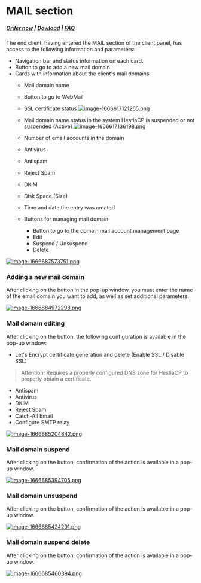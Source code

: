 # MAIL section

#####  [Order now](https://puqcloud.com/index.php?rp=/store/whmcs-module-hestiacp) | [Dowload](https://download.puqcloud.com/WHMCS/servers/PUQ_WHMCS-HestiaCP/) | [FAQ](https://faq.puqcloud.com/)

The end client, having entered the MAIL section of the client panel, has access to the following information and parameters:

- Navigation bar and status information on each card.
- Button to go to add a new mail domain
- Cards with information about the client's mail domains 
    - Mail domain name
    - Button to go to WebMail
    - SSL certificate status[ ![image-1666617121265.png](https://doc.puq.info/uploads/images/gallery/2022-10/scaled-1680-/image-1666617121265.png)](https://doc.puq.info/uploads/images/gallery/2022-10/image-1666617121265.png)
    - Mail domain name status in the system HestiaCP is suspended or not suspended (Active)[ ![image-1666617136198.png](https://doc.puq.info/uploads/images/gallery/2022-10/scaled-1680-/image-1666617136198.png)](https://doc.puq.info/uploads/images/gallery/2022-10/image-1666617136198.png)
    - Number of email accounts in the domain
    - Antivirus
    - Antispam
    - Reject Spam
    - DKIM
    - Disk Space (Size)
    - Time and date the entry was created
    - Buttons for managing mail domain  
        
        - Button to go to the domain mail account management page
        - Edit
        - Suspend / Unsuspend
        - Delete

[![image-1666687573751.png](https://doc.puq.info/uploads/images/gallery/2022-10/scaled-1680-/image-1666687573751.png)](https://doc.puq.info/uploads/images/gallery/2022-10/image-1666687573751.png)

### Adding a new mail domain

After clicking on the button in the pop-up window, you must enter the name of the email domain you want to add, as well as set additional parameters.

[![image-1666684972298.png](https://doc.puq.info/uploads/images/gallery/2022-10/scaled-1680-/image-1666684972298.png)](https://doc.puq.info/uploads/images/gallery/2022-10/image-1666684972298.png)

### Mail domain editing

After clicking on the button, the following configuration is available in the pop-up window:

- Let's Encrypt certificate generation and delete (Enable SSL / Disable SSL)  
>Attention! Requires a properly configured DNS zone for HestiaCP to properly obtain a certificate.
- Antispam
- Antivirus
- DKIM
- Reject Spam
- Catch-All Email
- Configure SMTP relay

[![image-1666685204842.png](https://doc.puq.info/uploads/images/gallery/2022-10/scaled-1680-/image-1666685204842.png)](https://doc.puq.info/uploads/images/gallery/2022-10/image-1666685204842.png)

### Mail domain suspend

After clicking on the button, confirmation of the action is available in a pop-up window.

[![image-1666685394705.png](https://doc.puq.info/uploads/images/gallery/2022-10/scaled-1680-/image-1666685394705.png)](https://doc.puq.info/uploads/images/gallery/2022-10/image-1666685394705.png)

### Mail domain unsuspend 

After clicking on the button, confirmation of the action is available in a pop-up window.

[![image-1666685424201.png](https://doc.puq.info/uploads/images/gallery/2022-10/scaled-1680-/image-1666685424201.png)](https://doc.puq.info/uploads/images/gallery/2022-10/image-1666685424201.png)

### Mail domain suspend delete

After clicking on the button, confirmation of the action is available in a pop-up window.

[![image-1666685460394.png](https://doc.puq.info/uploads/images/gallery/2022-10/scaled-1680-/image-1666685460394.png)](https://doc.puq.info/uploads/images/gallery/2022-10/image-1666685460394.png)
